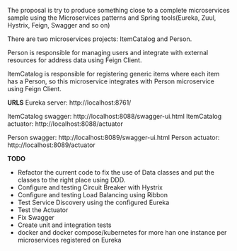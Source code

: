 
The proposal is try to produce something close to a complete microservices sample using the Microservices patterns and Spring tools(Eureka, Zuul, Hystrix, Feign, Swagger and so on)

There are two microservices projects: ItemCatalog and Person.

Person is responsible for managing users and integrate with external resources for address data using Feign Client.

ItemCatalog is responsible for registering generic items where each item has a Person, so this microservice integrates with Person microservice using Feign Client.

**URLS**
Eureka server: http://localhost:8761/

ItemCatalog swagger: http://localhost:8088/swagger-ui.html
ItemCatalog actuator: http://localhost:8088/actuator

Person swagger: http://localhost:8089/swagger-ui.html
Person actuator: http://localhost:8089/actuator

**TODO**
* Refactor the current code to fix the use of Data classes and put the classes to the right place using DDD.
* Configure and testing Circuit Breaker with Hystrix
* Configure and testing Load Balancing using Ribbon
* Test Service Discovery using the configured Eureka
* Test the Actuator
* Fix Swagger
* Create unit and integration tests
* docker and docker compose/kubernetes for more han one instance per microservices registered on Eureka

